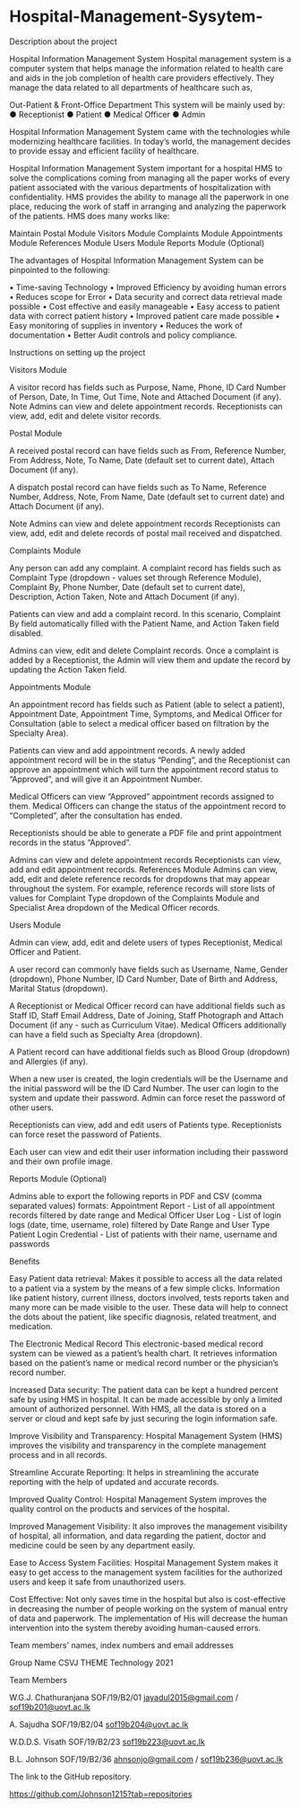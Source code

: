 # Hospital-Management-Sysytem-

Description about the project

Hospital Information Management System
Hospital management system is a computer system that helps manage the information related to health care and aids in the job completion of health care providers effectively. They manage the data related to all departments of healthcare such as,

Out-Patient & Front-Office Department
This system will be mainly used by: 
● Receptionist 
● Patient 
● Medical Officer 
● Admin

Hospital Information Management System came with the technologies while modernizing healthcare facilities. In today’s world, the management decides to provide essay and efficient facility of healthcare.

Hospital Information Management System important for a hospital
HMS to solve the complications coming from managing all the paper works of every patient associated with the various departments of hospitalization with confidentiality. HMS provides the ability to manage all the paperwork in one place, reducing the work of staff in arranging and analyzing the paperwork of the patients. HMS does many works like:

Maintain 
Postal Module
Visitors Module
Complaints Module
Appointments Module
References Module
Users Module
Reports Module (Optional)

The advantages of Hospital Information Management System can be pinpointed to the following:

•	Time-saving Technology
•	Improved Efficiency by avoiding human errors
•	Reduces scope for Error
•	Data security and correct data retrieval made possible
•	Cost effective and easily manageable
•	Easy access to patient data with correct patient history
•	Improved patient care made possible
•	Easy monitoring of supplies in inventory
•	Reduces the work of documentation
•	Better Audit controls and policy compliance.



Instructions on setting up the project



Visitors Module


A visitor record has fields such as Purpose, Name, Phone, ID Card Number of Person, Date, In Time, Out Time, Note and Attached Document (if any). 
Note
Admins can view and delete appointment records.
Receptionists can view, add, edit and delete visitor records.




Postal Module



A received postal record can have fields such as From, Reference Number, From Address, Note, To Name, Date (default set to current date), Attach Document (if any). 

A dispatch postal record can have fields such as To Name, Reference Number, Address, Note, From Name, Date (default set to current date) and Attach Document (if any). 

Note
Admins can view and delete appointment records
Receptionists can view, add, edit and delete records of postal mail received and dispatched.




Complaints Module



Any person can add any complaint. A complaint record has fields such as Complaint Type (dropdown - values set through Reference Module), Complaint By, Phone Number, Date (default set to current date), Description, Action Taken, Note and Attach Document (if any). 

Patients can view and add a complaint record. In this scenario, Complaint By field automatically filled with the Patient Name, and Action Taken field disabled. 

Admins can view, edit and delete Complaint records. Once a complaint is added by a Receptionist, the Admin will view them and update the record by updating the Action Taken field.




Appointments Module




An appointment record has fields such as Patient (able to select a patient), Appointment Date, Appointment Time, Symptoms, and Medical Officer for Consultation (able to select a medical officer based on filtration by the Specialty Area).

Patients can view and add appointment records. 
A newly added appointment record will be in the status “Pending”, and the Receptionist can approve an appointment which will turn the appointment record status to “Approved”, and will give it an Appointment Number. 

Medical Officers can view “Approved” appointment records assigned to them. Medical Officers can change the status of the appointment record to “Completed”, after the consultation has ended. 

Receptionists should be able to generate a PDF file and print appointment records in the status “Approved”.

Admins can view and delete appointment records
Receptionists can view, add and edit appointment records.
References Module
Admins can view, add, edit and delete reference records for dropdowns that may appear throughout the system. For example, reference records will store lists of values for Complaint Type dropdown of the Complaints Module and Specialist Area dropdown of the Medical Officer records.




Users Module



Admin can view, add, edit and delete users of types Receptionist, Medical Officer and Patient.

A user record can commonly have fields such as Username, Name, Gender (dropdown), Phone Number, ID Card Number, Date of Birth and Address, Marital Status (dropdown). 

A Receptionist or Medical Officer record can have additional fields such as Staff ID, Staff Email Address, Date of Joining, Staff Photograph and Attach Document (if any - such as Curriculum Vitae). Medical Officers additionally can have a field such as Specialty Area (dropdown).

A Patient record can have additional fields such as Blood Group (dropdown) and Allergies (if any). 

 When a new user is created, the login credentials will be the Username and the initial password will be the ID Card Number. The user can login to the system and update their password. Admin can force reset the password of other users. 

Receptionists can view, add and edit users of Patients type. Receptionists can force reset the password of Patients.

Each user can view and edit their user information including their password and their own profile image.




Reports Module (Optional)


Admins able to export the following reports in PDF and CSV (comma separated values) formats: 
Appointment Report - List of all appointment records filtered by date range and Medical Officer 
User Log - List of login logs (date, time, username, role) filtered by Date Range and User Type 
Patient Login Credential - List of patients with their name, username and passwords










Benefits

Easy Patient data retrieval:
Makes it possible to access all the data related to a patient via a system by the means of a few simple clicks. Information like patient history, current illness, doctors involved, tests reports taken and many more can be made visible to the user. These data will help to connect the dots about the patient, like specific diagnosis, related treatment, and medication.

The Electronic Medical Record
This electronic-based medical record system can be viewed as a patient’s health chart. It retrieves information based on the patient’s name or medical record number or the physician’s record number.

Increased Data security:
The patient data can be kept a hundred percent safe by using HMS in hospital. It can be made accessible by only a limited amount of authorized personnel. With HMS, all the data is stored on a server or cloud and kept safe by just securing the login information safe.

Improve Visibility and Transparency:
Hospital Management System (HMS) improves the visibility and transparency in the complete management process and in all records.

Streamline Accurate Reporting:
It helps in streamlining the accurate reporting with the help of updated and accurate records.

Improved Quality Control:
Hospital Management System improves the quality control on the products and services of the hospital.

Improved Management Visibility:
It also improves the management visibility of hospital, all information, and data regarding the patient, doctor and medicine could be seen by any department easily.

Ease to Access System Facilities:
Hospital Management System makes it easy to get access to the management system facilities for the authorized users and keep it safe from unauthorized users.

Cost Effective:
Not only saves time in the hospital but also is cost-effective in decreasing the number of people working on the system of manual entry of data and paperwork. The implementation of His will decrease the human intervention into the system thereby avoiding human-caused errors.






Team members' names, index numbers and email addresses


Group Name 	CSVJ THEME Technology 2021 

Team Members

W.G.J.		Chathuranjana		SOF/19/B2/01		jayadul2015@gmail.com    /   
sof19b201@uovt.ac.lk 

A.		Sajudha			SOF/19/B2/04	 	sof19b204@uovt.ac.lk
 
W.D.D.S.	Visath			SOF/19/B2/23		sof19b223@uovt.ac.lk

B.L.		Johnson		SOF/19/B2/36 		ahnsonjo@gmail.com  / 
sof19b236@uovt.ac.lk 




The link to the GitHub repository.


https://github.com/Johnson1215?tab=repositories 
